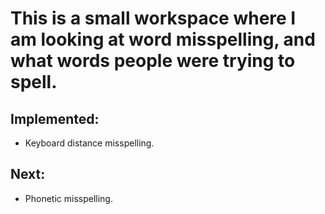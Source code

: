 # This is a small workspace where I am looking at word misspelling, and what words people were trying to spell.

## Implemented:
* Keyboard distance misspelling.

## Next:
* Phonetic misspelling.
